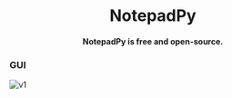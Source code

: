 <h1 align="center">NotepadPy</h1>
<h4 align="center">NotepadPy is free and open-source.</h4>

### GUI
![v1](https://github.com/SLXUniverse/NotepadPy/assets/109912460/cf6272e1-5749-43f7-bf44-a077c74ebe32)

